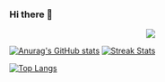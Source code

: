 ### Hi there 👋

<p align="center">
<img src="https://github-profile-trophy.vercel.app/?username=andikaryan&no-bg=true&no-frame=true&theme=onestar&column=6&rank=SSS,SS,S,AAA,AA,A,B,C" />
</p>

[![Anurag's GitHub stats](https://github-readme-stats.vercel.app/api?username=andikaryan&show_icons=true&theme=tokyonight)](https://github.com/anuraghazra/github-readme-stats)
[![Streak Stats](https://github-readme-streak-stats.herokuapp.com/?user=andikaryan&theme=tokyonight)](https://github.com/anuraghazra/github-readme-stats)

[![Top Langs](https://github-readme-stats.vercel.app/api/top-langs/?username=andikaryan&layout=compact&theme=tokyonight)](https://github.com/anuraghazra/github-readme-stats)

<!--
**andikaryan/andikaryan** is a ✨ _special_ ✨ repository because its `README.md` (this file) appears on your GitHub profile.

Here are some ideas to get you started:

- 🔭 I’m currently working on ...
- 🌱 I’m currently learning ...
- 👯 I’m looking to collaborate on ...
- 🤔 I’m looking for help with ...
- 💬 Ask me about ...
- 📫 How to reach me: ...
- 😄 Pronouns: ...
- ⚡ Fun fact: ...
-->
